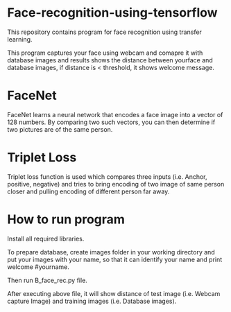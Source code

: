 # Face-recognition-using-tensorflow
This repository contains program for face recognition using transfer learning.

This program captures your face using webcam and comapre it with database images and results shows the distance between yourface and database images, if distance is < threshold, it shows welcome message.

# FaceNet
FaceNet learns a neural network that encodes a face image into a vector of 128 numbers. By comparing two such vectors, you can then determine if two pictures are of the same person.

# Triplet Loss
Triplet loss function is used which compares three inputs (i.e. Anchor, positive, negative) and tries to bring encoding of two image of same person closer and pulling encoding of different person far away.

# How to run program
Install all required libraries.

To prepare database, create images folder in your working directory and put your images with your name, so that it can identify your name and print welcome #yourname.

Then run B_face_rec.py file.

After executing above file, it will show distance of test image (i.e. Webcam capture Image) and training images (i.e. Database images).
